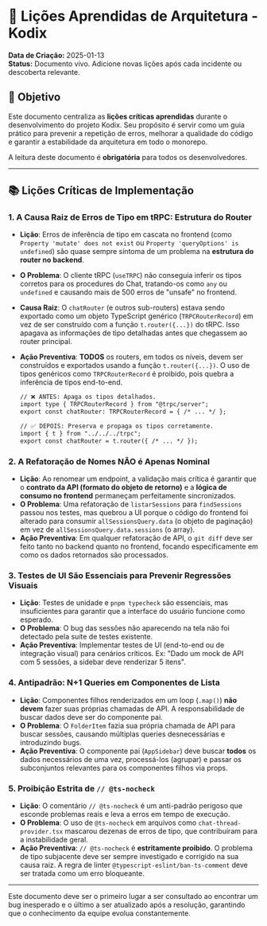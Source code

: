 # 📖 Lições Aprendidas de Arquitetura - Kodix

**Data de Criação:** 2025-01-13  
**Status:** Documento vivo. Adicione novas lições após cada incidente ou descoberta relevante.

## 🎯 Objetivo

Este documento centraliza as **lições críticas aprendidas** durante o desenvolvimento do projeto Kodix. Seu propósito é servir como um guia prático para prevenir a repetição de erros, melhorar a qualidade do código e garantir a estabilidade da arquitetura em todo o monorepo.

A leitura deste documento é **obrigatória** para todos os desenvolvedores.

---

## 📚 Lições Críticas de Implementação

### **1. A Causa Raiz de Erros de Tipo em tRPC: Estrutura do Router**

- **Lição**: Erros de inferência de tipo em cascata no frontend (como `Property 'mutate' does not exist` ou `Property 'queryOptions' is undefined`) são quase sempre sintoma de um problema na **estrutura do router no backend**.
- **O Problema**: O cliente tRPC (`useTRPC`) não conseguia inferir os tipos corretos para os procedures do Chat, tratando-os como `any` ou `undefined` e causando mais de 500 erros de "unsafe" no frontend.
- **Causa Raiz**: O `chatRouter` (e outros sub-routers) estava sendo exportado como um objeto TypeScript genérico (`TRPCRouterRecord`) em vez de ser construído com a função `t.router({...})` do tRPC. Isso apagava as informações de tipo detalhadas antes que chegassem ao router principal.
- **Ação Preventiva**: **TODOS** os routers, em todos os níveis, devem ser construídos e exportados usando a função `t.router({...})`. O uso de tipos genéricos como `TRPCRouterRecord` é proibido, pois quebra a inferência de tipos end-to-end.

  ```diff
  // ❌ ANTES: Apaga os tipos detalhados.
  import type { TRPCRouterRecord } from "@trpc/server";
  export const chatRouter: TRPCRouterRecord = { /* ... */ };

  // ✅ DEPOIS: Preserva e propaga os tipos corretamente.
  import { t } from "../../../trpc";
  export const chatRouter = t.router({ /* ... */ });
  ```

### **2. A Refatoração de Nomes NÃO é Apenas Nominal**

- **Lição**: Ao renomear um endpoint, a validação mais crítica é garantir que o **contrato da API (formato do objeto de retorno)** e a **lógica de consumo no frontend** permaneçam perfeitamente sincronizados.
- **O Problema**: Uma refatoração de `listarSessions` para `findSessions` passou nos testes, mas quebrou a UI porque o código do frontend foi alterado para consumir `allSessionsQuery.data` (o objeto de paginação) em vez de `allSessionsQuery.data.sessions` (o array).
- **Ação Preventiva**: Em qualquer refatoração de API, o `git diff` deve ser feito tanto no backend quanto no frontend, focando especificamente em como os dados retornados são processados.

### **3. Testes de UI São Essenciais para Prevenir Regressões Visuais**

- **Lição**: Testes de unidade e `pnpm typecheck` são essenciais, mas insuficientes para garantir que a interface do usuário funcione como esperado.
- **O Problema**: O bug das sessões não aparecendo na tela não foi detectado pela suíte de testes existente.
- **Ação Preventiva**: Implementar testes de UI (end-to-end ou de integração visual) para cenários críticos. Ex: "Dado um mock de API com 5 sessões, a sidebar deve renderizar 5 itens".

### **4. Antipadrão: N+1 Queries em Componentes de Lista**

- **Lição**: Componentes filhos renderizados em um loop (`.map()`) **não devem** fazer suas próprias chamadas de API. A responsabilidade de buscar dados deve ser do componente pai.
- **O Problema**: O `FolderItem` fazia sua própria chamada de API para buscar sessões, causando múltiplas queries desnecessárias e introduzindo bugs.
- **Ação Preventiva**: O componente pai (`AppSidebar`) deve buscar **todos** os dados necessários de uma vez, processá-los (agrupar) e passar os subconjuntos relevantes para os componentes filhos via props.

### **5. Proibição Estrita de `// @ts-nocheck`**

- **Lição**: O comentário `// @ts-nocheck` é um anti-padrão perigoso que esconde problemas reais e leva a erros em tempo de execução.
- **O Problema**: O uso de `@ts-nocheck` em arquivos como `chat-thread-provider.tsx` mascarou dezenas de erros de tipo, que contribuíram para a instabilidade geral.
- **Ação Preventiva**: `// @ts-nocheck` é **estritamente proibido**. O problema de tipo subjacente deve ser sempre investigado e corrigido na sua causa raiz. A regra de linter `@typescript-eslint/ban-ts-comment` deve ser tratada como um erro bloqueante.

---

Este documento deve ser o primeiro lugar a ser consultado ao encontrar um bug inesperado e o último a ser atualizado após a resolução, garantindo que o conhecimento da equipe evolua constantemente.

